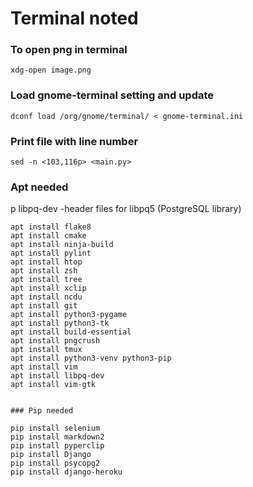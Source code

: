 # Terminal noted 

### To open png in terminal

``xdg-open image.png``

### Load gnome-terminal setting and update

``dconf load /org/gnome/terminal/ < gnome-terminal.ini``

### Print file with line number

``sed -n <103,116p> <main.py>``

### Apt needed

p libpq-dev -header files for libpq5 (PostgreSQL library)

```
apt install flake8
apt install cmake
apt install ninja-build
apt install pylint
apt install htop
apt install zsh
apt install tree
apt install xclip
apt install ncdu
apt install git
apt install python3-pygame
apt install python3-tk
apt install build-essential
apt install pngcrush
apt install tmux
apt install python3-venv python3-pip
apt install vim
apt install libpq-dev
apt install vim-gtk


### Pip needed

pip install selenium
pip install markdown2
pip install pyperclip
pip install Django
pip install psycopg2
pip install django-heroku
```
